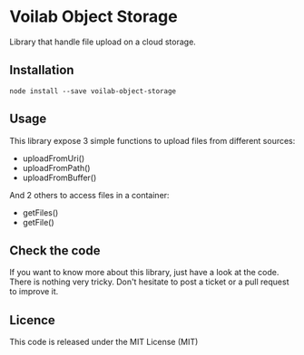 Voilab Object Storage
====================

Library that handle file upload on a cloud storage.

## Installation

```
node install --save voilab-object-storage
```

## Usage

This library expose 3 simple functions to upload files from different sources:

- uploadFromUri()
- uploadFromPath()
- uploadFromBuffer()

And 2 others to access files in a container:
- getFiles()
- getFile()

## Check the code

If you want to know more about this library, just have a look at the code. There is nothing very tricky.
Don't hesitate to post a ticket or a pull request to improve it.

## Licence

This code is released under the MIT License (MIT)

